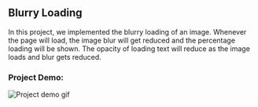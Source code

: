 ## Blurry Loading
In this project, we implemented the blurry loading of an image. Whenever the page will load, the image blur will get reduced and the percentage loading will be shown. The opacity of loading text will reduce as the image loads and blur gets reduced.

### Project Demo:
![Project demo gif](https://github.com/milan-vishnoi/50-Days-50-Projects/blob/main/5.%20Blurry%20Loading/demo.gif)